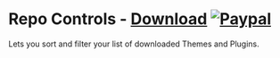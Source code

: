 # Repo Controls - [Download](https://betterdiscord.net/ghdl?url=https://raw.githubusercontent.com/mwittrien/BetterDiscordAddons/master/Plugins/RepoControls/RepoControls.plugin.js) [![Paypal][paypal-badge]][paypal-link] 

[paypal-badge]: https://img.shields.io/badge/Paypal-Donate!-%2300457C.svg?logo=paypal&style=flat
[paypal-link]: https://paypal.me/MircoWittrien

Lets you sort and filter your list of downloaded Themes and Plugins.
